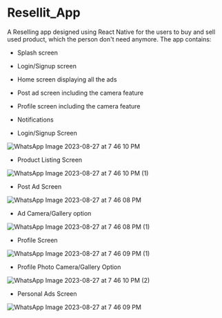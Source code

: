 # Resellit_App
A Reselling app designed using React Native for the users  to buy and sell used product, which the person don't need anymore. The app contains:
- Splash screen
- Login/Signup screen
- Home screen displaying all the ads
- Post ad screen including the camera feature
- Profile screen including the camera feature
- Notifications

- Login/Signup Screen


![WhatsApp Image 2023-08-27 at 7 46 10 PM](https://github.com/hayub2000/Resellit_App/assets/90406573/7141b0ac-8272-4c84-a657-5cfe3ba416f6)

- Product Listing Screen


![WhatsApp Image 2023-08-27 at 7 46 10 PM (1)](https://github.com/hayub2000/Resellit_App/assets/90406573/5038abbe-a919-43a4-8418-c7e7a23ae16b)

- Post Ad Screen


![WhatsApp Image 2023-08-27 at 7 46 08 PM](https://github.com/hayub2000/Resellit_App/assets/90406573/0bccb81d-892e-4a84-b142-8872e350d8f1)

- Ad Camera/Gallery option


![WhatsApp Image 2023-08-27 at 7 46 08 PM (1)](https://github.com/hayub2000/Resellit_App/assets/90406573/27600135-676c-4897-a4cf-dbbc4cfbf913)

- Profile Screen


![WhatsApp Image 2023-08-27 at 7 46 09 PM (1)](https://github.com/hayub2000/Resellit_App/assets/90406573/698363e0-91cb-430a-81e6-b97edeecdcc8)

- Profile Photo Camera/Gallery Option


![WhatsApp Image 2023-08-27 at 7 46 10 PM (2)](https://github.com/hayub2000/Resellit_App/assets/90406573/520a350b-0612-4f17-a6d8-c5cd89739bbc)

- Personal Ads Screen


![WhatsApp Image 2023-08-27 at 7 46 09 PM](https://github.com/hayub2000/Resellit_App/assets/90406573/59d42d04-e8b0-49e0-b46d-d41f17ac231f)
